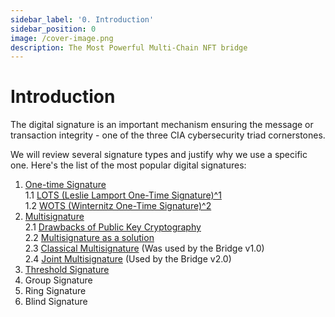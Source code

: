 ```yaml
---
sidebar_label: '0. Introduction'
sidebar_position: 0
image: /cover-image.png
description: The Most Powerful Multi-Chain NFT bridge
---
```


# Introduction

The digital signature is an important mechanism ensuring the message or transaction integrity - one of the three CIA cybersecurity triad cornerstones.

We will review several signature types and justify why we use a specific one. Here's the list of the most popular digital signatures:

1. [One-time Signature](./1.ots.md)<br/>
  1.1 [ LOTS (Leslie Lamport One-Time Signature)^1](./1.ots.md#11-lots-leslie-lamport-one-time-signature1)<br/>
  1.2 [ WOTS (Winternitz One-Time Signature)^2](./1.ots.md#12-wots-winternitz-one-time-signature2)<br/>
2. [Multisignature](./2.Multisignature.md)<br/>
  2.1 [Drawbacks of Public Key Cryptography](./2.Multisignature.md#drawbacks-of-public-key-cryptography)<br/>
  2.2 [Multisignature as a solution](./2.Multisignature.md#multisignature-as-a-solution)<br/>
  2.3 [Classical Multisignature](./2.Multisignature.md#classical-multisignature) (Was used by the Bridge v1.0)<br/>
  2.4 [Joint Multisignature](./2.Multisignature.md#joint-multisignature) (Used by the Bridge v2.0)<br/>
1. [Threshold Signature](./3.Threshold.md#threshold-multisignature)
2. Group Signature
3. Ring Signature
4. Blind Signature

<!-- ## Secp256k1 -->
<!-- https://wiki.bitcoinsv.io/index.php/Secp256k1
https://en.bitcoin.it/wiki/Secp256k1 -->

